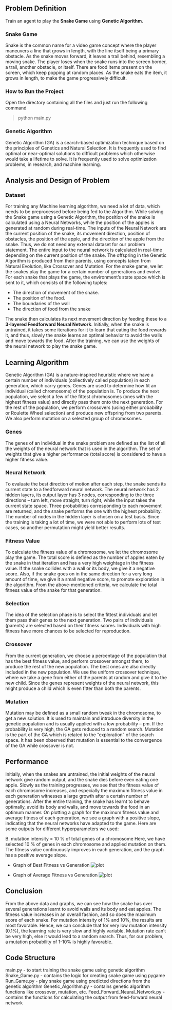 ## Problem Definition
Train an agent to play the **Snake Game** using **Genetic Algorithm**.

### Snake Game
Snake is the common name for a video game concept where the player maneuvers a line that grows in length, with the line itself being a primary obstacle. As the snake moves forward, it leaves a trail behind, resembling a moving snake. The player loses when the snake runs into the screen border, a trail, another obstacle, or itself. There are food items present on the screen, which keep popping at random places. As the snake eats the item, it grows in length, to make the game progressively difficult.

### How to Run the Project
Open the directory containing all the files and just run the following command
> python main.py

### Genetic Algorithm
Genetic Algorithm (GA) is a search-based optimization technique based on the principles of Genetics and Natural Selection. It is frequently used to find optimal or near-optimal solutions to difficult problems which otherwise would take a lifetime to solve. It is frequently used to solve optimization problems, in research, and machine learning.

## Analysis and Design of Problem
### Dataset
For training any Machine learning algorithm, we need a lot of data, which needs to be preprocessed before being fed to the Algorithm. While solving the Snake game using a Genetic Algorithm, the position of the snake is calculated using a Neural Networks, while the position of the apples is generated at random during real-time. The inputs of the Neural Network are the current position of the snake, its movement direction, position of obstacles, the position of the apple, and the direction of the apple from the snake. Thus, we do not need any external dataset for our problem statement. The entire input to the neural network is calculated in real-time depending on the current position of the snake. The offspring in the Genetic Algorithm is produced from their parents, using concepts taken from Natural Evolution, like Crossover and Mutation.
For the snake game, we let the snakes play the game for a certain number of generations and evolve. For each snake that plays the game, the environment’s state space which is sent to it, which consists of the following tuples:
- The direction of movement of the snake.
- The position of the food.
- The boundaries of the wall
- The direction of food from the snake

The snake then calculates its next movement direction by feeding these to a **3-layered Feedforward Neural Network**.
Initially, when the snake is untrained, it takes some iterations for it to learn that eating the food rewards it, and thus, slowly the snake learns an optimal behavior to avoid the walls and move towards the food. After the training, we can use the weights of the neural network to play the snake game.

## Learning Algorithm
Genetic Algorithm (GA) is a nature-inspired heuristic where we have a certain number of individuals (collectively called population) in each generation, which carry genes. Genes are used to determine how fit an individual (called chromosome) of the population is. To produce the next population, we select a few of the fittest chromosomes (ones with the highest fitness value) and directly pass them onto the next generation. For the rest of the population, we perform crossovers (using either probability or Roulette Wheel selection) and produce new offspring from two parents. We also perform mutation on a selected group of chromosomes.

### Genes
The genes of an individual in the snake problem are defined as the list of all the weights of the neural network that is used in the algorithm. The set of weights that give a higher performance (total score) is considered to have a higher fitness value.

### Neural Network
To evaluate the best direction of motion after each step, the snake sends its current state to a feedforward neural network. The neural network has 2 hidden layers, its output layer has 3 nodes, corresponding to the three directions – turn left, move straight, turn right, while the input takes the current state space. Three probabilities corresponding to each movement are returned, and the snake performs the one with the highest probability. The number of nodes in the hidden layer is chosen on a test basis. Since the training is taking a lot of time, we were not able to perform lots of test cases, so another permutation might yield better results.

### Fitness Value
To calculate the fitness value of a chromosome, we let the chromosome play the game. The total score is defined as the number of apples eaten by the snake in that iteration and has a very high weightage in the fitness value. If the snake collides with a wall or its body, we give it a negative score. Also, if the snake goes on in the same direction for a very long amount of time, we give it a small negative score, to promote exploration in the algorithm. From the above-mentioned criteria, we calculate the total fitness value of the snake for that generation.

### Selection
The idea of the selection phase is to select the fittest individuals and let them pass their genes to the next generation. Two pairs of individuals (parents) are selected based on their fitness scores. Individuals with high fitness have more chances to be selected for reproduction.

### Crossover
From the current generation, we choose a percentage of the population that has the best fitness value, and perform crossover amongst them, to produce the rest of the new population. The best ones are also directly included in the new population. We use the uniform crossover technique, where we take a gene from either of the parents at random and give it to the new child. Since the genes represent weights of the neural network, this might produce a child which is even fitter than both the parents.

### Mutation
Mutation may be defined as a small random tweak in the chromosome, to get a new solution. It is used to maintain and introduce diversity in the genetic population and is usually applied with a low probability – pm. If the probability is very high, the GA gets reduced to a random search. Mutation is the part of the GA which is related to the “exploration” of the search space. It has been observed that mutation is essential to the convergence of the GA while crossover is not.

## Performance
Initially, when the snakes are untrained, the initial weights of the neural network give random output, and the snake dies before even eating one apple. Slowly as the training progresses, we see that the fitness value of each chromosome increases, and especially the maximum fitness value in each generation witnesses a large growth after a certain number of generations. After the entire training, the snake has learnt to behave optimally, avoid its body and walls, and move towards the food in an optimum manner. On plotting a graph for the maximum fitness value and average fitness of each generation, we see a graph with a positive slope, indicating that the neural networks have adapted to the game. Here are some outputs for different hyperparameters we used:

B.	mutation intensity = 10 % of total genes of a chromosome
Here, we have selected 10 % of genes in each chromosome and applied mutation on them. The fitness value continuously improves in each generation, and the graph has a positive average slope.

- Graph of Best Fitness vs Generation
![plot](https://www.linkpicture.com/q/Best-Fitness-Value-Graph.png)

- Graph of Average Fitness vs Generation
![plot](https://www.linkpicture.com/q/Average-Fitness-Value-Graph_1.png)

## Conclusion
From the above data and graphs, we can see how the snake has over several generations learnt to avoid walls and its body and eat apples. The fitness value increases in an overall fashion, and so does the maximum score of each snake. For mutation intensity of 1% and 10%, the results are most favorable. Hence, we can conclude that for very low mutation intensity (0.1%), the learning rate is very slow and highly variable. Mutation rate can’t be very high, else it would lead to a random search. Thus, for our problem, a mutation probability of 1-10% is highly favorable.

## Code Structure
main.py -  to start training the snake game using genetic algorithm
Snake_Game.py  -  contains the logic for creating snake game using pygame
Run_Game.py  -  play snake game using predicted directions from the genetic algorithm
Genetic_Algorithm.py  -  contains genetic algorithm functions like crossover, mutation, etc.
Feed_Forward_Neural_Network.py  -  contains the functions for calculating the output from feed-forward neural network
